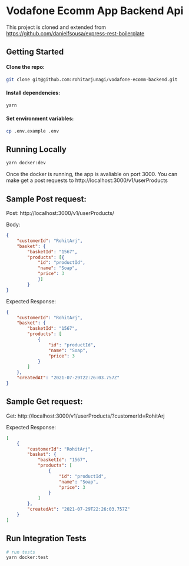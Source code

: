 # Vodafone Ecomm App Backend Api
This project is cloned and extended from https://github.com/danielfsousa/express-rest-boilerplate

## Getting Started

#### Clone the repo:

```bash
git clone git@github.com:rohitarjunagi/vodafone-ecomm-backend.git
```

#### Install dependencies:

```bash
yarn
```

#### Set environment variables:

```bash
cp .env.example .env
```

## Running Locally

```bash
yarn docker:dev
```

Once the docker is running, the app is avaliable on port 3000. You can make get a post requests to 
http://localhost:3000/v1/userProducts

## Sample Post request:

Post: http://localhost:3000/v1/userProducts/

Body: 

```json
{
	"customerId": "RohitArj",
	"basket": {
		"basketId": "1567",
		"products": [{
			"id": "productId",
			"name": "Soap",
			"price": 3
			}]
		}
}
```

Expected Response:

```json
{
    "customerId": "RohitArj",
    "basket": {
        "basketId": "1567",
        "products": [
            {
                "id": "productId",
                "name": "Soap",
                "price": 3
            }
        ]
    },
    "createdAt": "2021-07-29T22:26:03.757Z"
}

```

## Sample Get request:

Get: http://localhost:3000/v1/userProducts/?customerId=RohitArj

Expected Response: 

```json
[
    {
        "customerId": "RohitArj",
        "basket": {
            "basketId": "1567",
            "products": [
                {
                    "id": "productId",
                    "name": "Soap",
                    "price": 3
                }
            ]
        },
        "createdAt": "2021-07-29T22:26:03.757Z"
    }
]
```

## Run Integration Tests

```bash
# run tests
yarn docker:test
```
